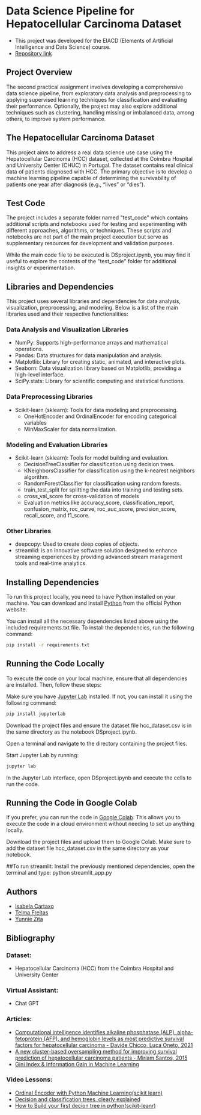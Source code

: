 # Data Science Pipeline for Hepatocellular Carcinoma Dataset
- This project was developed for the EIACD (Elements of Artificial Intelligence and Data Science) course.
- [Repository link](https://github.com/yunnie05/DS-project)

## Project Overview
The second practical assignment involves developing a comprehensive data science pipeline, from exploratory data analysis and preprocessing to applying supervised learning techniques for classification and evaluating their performance. Optionally, the project may also explore additional techniques such as clustering, handling missing or imbalanced data, among others, to improve system performance.

## The Hepatocellular Carcinoma Dataset
This project aims to address a real data science use case using the Hepatocellular Carcinoma (HCC) dataset, collected at the Coimbra Hospital and University Center (CHUC) in Portugal. The dataset contains real clinical data of patients diagnosed with HCC. The primary objective is to develop a machine learning pipeline capable of determining the survivability of patients one year after diagnosis (e.g., “lives” or “dies”).

## Test Code
The project includes a separate folder named "test_code" which contains additional scripts and notebooks used for testing and experimenting with different approaches, algorithms, or techniques. These scripts and notebooks are not part of the main project execution but serve as supplementary resources for development and validation purposes.

While the main code file to be executed is DSproject.ipynb, you may find it useful to explore the contents of the "test_code" folder for additional insights or experimentation.


## Libraries and Dependencies
This project uses several libraries and dependencies for data analysis, visualization, preprocessing, and modeling. Below is a list of the main libraries used and their respective functionalities:
### Data Analysis and Visualization Libraries
- NumPy: Supports high-performance arrays and mathematical operations.
- Pandas: Data structures for data manipulation and analysis.
- Matplotlib: Library for creating static, animated, and interactive plots.
- Seaborn: Data visualization library based on Matplotlib, providing a high-level interface.
- SciPy.stats: Library for scientific computing and statistical functions.
### Data Preprocessing Libraries
- Scikit-learn (sklearn): Tools for data modeling and preprocessing.
  - OneHotEncoder and OrdinalEncoder for encoding categorical variables
  - MinMaxScaler for data normalization.
### Modeling and Evaluation Libraries
- Scikit-learn (sklearn): Tools for model building and evaluation.
  - DecisionTreeClassifier for classification using decision trees.
  - KNeighborsClassifier for classification using the k-nearest neighbors algorithm.
  - RandomForestClassifier for classification using random forests.
  - train_test_split for splitting the data into training and testing sets.
  - cross_val_score for cross-validation of models
  - Evaluation metrics like accuracy_score, classification_report, confusion_matrix, roc_curve, roc_auc_score, precision_score, recall_score, and f1_score.
### Other Libraries
- deepcopy: Used to create deep copies of objects.
- streamlid: is an innovative software solution designed to enhance streaming experiences by providing advanced stream management tools and real-time analytics.


## Installing Dependencies
To run this project locally, you need to have Python installed on your machine. You can download and install [Python](https://www.python.org/downloads/) from the official Python website.

You can install all the necessary dependencies listed above using the included requirements.txt file. To install the dependencies, run the following command:

```bash
pip install -r requirements.txt
```


## Running the Code Locally
To execute the code on your local machine, ensure that all dependencies are installed. Then, follow these steps:

Make sure you have [Jupyter Lab](https://jupyterlab.readthedocs.io/en/stable/index.html) installed. If not, you can install it using the following command:

```bash
pip install jupyterlab
```
Download the project files and ensure the dataset file hcc_dataset.csv is in the same directory as the notebook DSproject.ipynb.

Open a terminal and navigate to the directory containing the project files.

Start Jupyter Lab by running:

```bash
jupyter lab
```
In the Jupyter Lab interface, open DSproject.ipynb and execute the cells to run the code.


## Running the Code in Google Colab
If you prefer, you can run the code in [Google Colab](https://colab.google/). This allows you to execute the code in a cloud environment without needing to set up anything locally.

Download the project files and upload them to Google Colab.
Make sure to add the dataset file hcc_dataset.csv in the same directory as your notebook.

##To run streamlit:
Install the previously mentioned dependencies, open the terminal and type:
python streamlit_app.py


## Authors
- [Isabela Cartaxo](https://github.com/belacartaxo)
- [Telma Freitas](https://github.com/telmsgiovana)
- [Yunnie Zita](https://github.com/yunnie05)


## Bibliography
### Dataset: 
- Hepatocellular Carcinoma (HCC) from the Coimbra Hospital and University Center
  
### Virtual Assistant:
- Chat GPT

### Articles:
- [Computational intelligence identifies alkaline phosphatase (ALP), alpha-fetoprotein (AFP), and hemoglobin levels as most predictive survival factors for hepatocellular carcinoma - Davide Chicco, Luca Oneto, 2021](https://journals.sagepub.com/doi/10.1177/1460458220984205)
- [A new cluster-based oversampling method for improving survival prediction of hepatocellular carcinoma patients - Miriam Santos, 2015](https://www.sciencedirect.com/science/article/pii/S1532046415002063)
- [Gini Index & Information Gain in Machine Learning](https://www.linkedin.com/pulse/gini-index-information-gain-machine-learning-dhiraj-patra/)

### Video Lessons:
- [Ordinal Encoder with Python Machine Learning(scikit learn)](https://www.youtube.com/watch?v=15uClAVV-rI&t=300s)
- [Decision and classification trees, clearly explained](https://www.youtube.com/watch?v=_L39rN6gz7Y)
- [How to Build your first decion tree in python(scikit-leanr)](https://www.youtube.com/watch?v=YkYpGhsCx4c)
